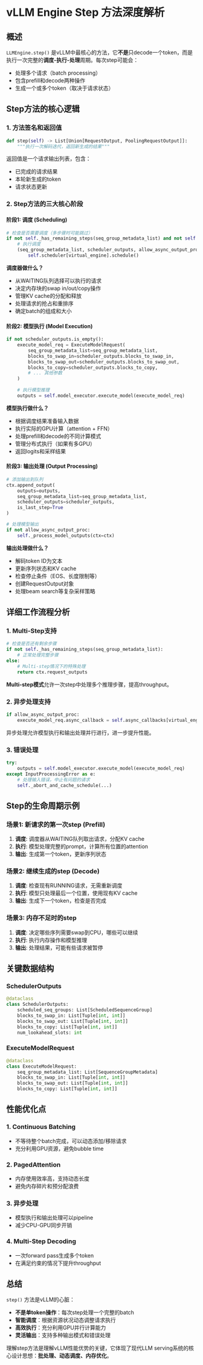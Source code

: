 # vLLM Engine Step 方法深度解析

## 概述

`LLMEngine.step()` 是vLLM中最核心的方法，它**不是**只decode一个token，而是执行一次完整的**调度-执行-处理**周期。每次step可能会：
- 处理多个请求（batch processing）
- 包含prefill和decode两种操作
- 生成一个或多个token（取决于请求状态）

## Step方法的核心逻辑

### 1. 方法签名和返回值
```python
def step(self) -> List[Union[RequestOutput, PoolingRequestOutput]]:
    """执行一次解码迭代，返回新生成的结果"""
```

返回值是一个请求输出列表，包含：
- 已完成的请求结果
- 本轮新生成的token
- 请求状态更新

### 2. Step方法的三大核心阶段

#### 阶段1: 调度 (Scheduling)
```python
# 检查是否需要调度（多步骤时可能跳过）
if not self._has_remaining_steps(seq_group_metadata_list) and not self._skip_scheduling_next_step:
    # 执行调度
    (seq_group_metadata_list, scheduler_outputs, allow_async_output_proc) = 
        self.scheduler[virtual_engine].schedule()
```

**调度器做什么？**
- 从WAITING队列选择可以执行的请求
- 决定内存块的swap in/out/copy操作
- 管理KV cache的分配和释放
- 处理请求的抢占和重排序
- 确定batch的组成和大小

#### 阶段2: 模型执行 (Model Execution)
```python
if not scheduler_outputs.is_empty():
    execute_model_req = ExecuteModelRequest(
        seq_group_metadata_list=seq_group_metadata_list,
        blocks_to_swap_in=scheduler_outputs.blocks_to_swap_in,
        blocks_to_swap_out=scheduler_outputs.blocks_to_swap_out,
        blocks_to_copy=scheduler_outputs.blocks_to_copy,
        # ... 其他参数
    )
    
    # 执行模型推理
    outputs = self.model_executor.execute_model(execute_model_req)
```

**模型执行做什么？**
- 根据调度结果准备输入数据
- 执行实际的GPU计算（attention + FFN）
- 处理prefill和decode的不同计算模式
- 管理分布式执行（如果有多GPU）
- 返回logits和采样结果

#### 阶段3: 输出处理 (Output Processing)
```python
# 添加输出到队列
ctx.append_output(
    outputs=outputs,
    seq_group_metadata_list=seq_group_metadata_list,
    scheduler_outputs=scheduler_outputs,
    is_last_step=True
)

# 处理模型输出
if not allow_async_output_proc:
    self._process_model_outputs(ctx=ctx)
```

**输出处理做什么？**
- 解码token ID为文本
- 更新序列状态和KV cache
- 检查停止条件（EOS、长度限制等）
- 创建RequestOutput对象
- 处理beam search等复杂采样策略

## 详细工作流程分析

### 1. Multi-Step支持
```python
# 检查是否还有剩余步骤
if not self._has_remaining_steps(seq_group_metadata_list):
    # 正常处理完整步骤
else:
    # Multi-step情况下的特殊处理
    return ctx.request_outputs
```

**Multi-step模式**允许一次step中处理多个推理步骤，提高throughput。

### 2. 异步处理支持
```python
if allow_async_output_proc:
    execute_model_req.async_callback = self.async_callbacks[virtual_engine]
```

异步处理允许模型执行和输出处理并行进行，进一步提升性能。

### 3. 错误处理
```python
try:
    outputs = self.model_executor.execute_model(execute_model_req)
except InputProcessingError as e:
    # 处理输入错误，中止有问题的请求
    self._abort_and_cache_schedule(...)
```

## Step的生命周期示例

### 场景1: 新请求的第一次step (Prefill)
1. **调度**: 调度器从WAITING队列取出请求，分配KV cache
2. **执行**: 模型处理完整的prompt，计算所有位置的attention
3. **输出**: 生成第一个token，更新序列状态

### 场景2: 继续生成的step (Decode)
1. **调度**: 检查现有RUNNING请求，无需重新调度
2. **执行**: 模型只处理最后一个位置，使用现有KV cache
3. **输出**: 生成下一个token，检查是否完成

### 场景3: 内存不足时的step
1. **调度**: 决定哪些序列需要swap到CPU，哪些可以继续
2. **执行**: 执行内存操作和模型推理
3. **输出**: 处理结果，可能有些请求被暂停

## 关键数据结构

### SchedulerOutputs
```python
@dataclass
class SchedulerOutputs:
    scheduled_seq_groups: List[ScheduledSequenceGroup]
    blocks_to_swap_in: List[Tuple[int, int]]
    blocks_to_swap_out: List[Tuple[int, int]]
    blocks_to_copy: List[Tuple[int, int]]
    num_lookahead_slots: int
```

### ExecuteModelRequest
```python
@dataclass
class ExecuteModelRequest:
    seq_group_metadata_list: List[SequenceGroupMetadata]
    blocks_to_swap_in: List[Tuple[int, int]]
    blocks_to_swap_out: List[Tuple[int, int]]
    blocks_to_copy: List[Tuple[int, int]]
```

## 性能优化点

### 1. Continuous Batching
- 不等待整个batch完成，可以动态添加/移除请求
- 充分利用GPU资源，避免bubble time

### 2. PagedAttention
- 内存使用效率高，支持动态长度
- 避免内存碎片和预分配浪费

### 3. 异步处理
- 模型执行和输出处理可以pipeline
- 减少CPU-GPU同步开销

### 4. Multi-Step Decoding
- 一次forward pass生成多个token
- 在满足约束的情况下提升throughput

## 总结

`step()` 方法是vLLM的心脏：
- **不是单token操作**：每次step处理一个完整的batch
- **智能调度**：根据资源状况动态调整请求执行
- **高效执行**：充分利用GPU并行计算能力
- **灵活输出**：支持多种输出模式和错误处理

理解step方法是理解vLLM性能优势的关键，它体现了现代LLM serving系统的核心设计思想：**批处理、动态调度、内存优化**。 